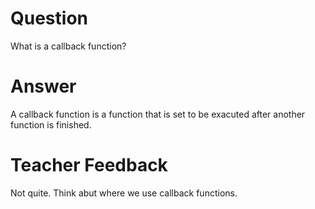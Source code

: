 # Question

What is a callback function?

# Answer
A callback function is a function that is set to be exacuted after another function is finished.

# Teacher Feedback

Not quite. Think abut where we use callback functions.